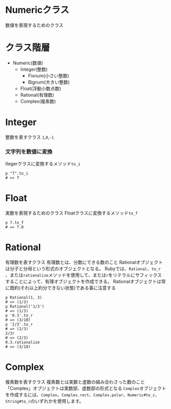 # Numericクラス
数値を表現するためのクラス

# クラス階層
- Numeric(数値)
  - Integer(整数)
    - Fixnum(小さい整数)
    - Bignum(大きい整数)
  - Float(浮動小数点数)
  - Rational(有理数)
  - Complex(複素数)

# Integer
整数を表すクラス
`1`,`0`,`-1`
### 文字列を数値に変換
Itegerクラスに変換するメソッド`to_i`
```
p "7".to_i
# => 7
```

# Float
実数を表現するためのクラス
Floatクラスに変換するメソッド`to_f`
```
p 7.to_f
# => 7.0
```
# Rational
有理数を表すクラス
有理数とは、分数にできる数のこと
Rationalオブジェクトは分子と分母という形式のオブジェクトとなる。
Rubyでは、`Rational`、`to_r` 、または`rationalize`メソッドを使用して、または`r`をリテラルにサフィックスすることによって、有理オブジェクトを作成できる。
Rationalオブジェクトは常に既約(それ以上約分できない状態)である事に注意する
```
p Rational(1, 3)       
# => (1/3)
p Rational('1/3')      
# => (1/3)
p '0.3'.to_r       
# => (3/10)
p '2/3'.to_r       
# => (2/3)
2/3r
# => (2/3)
0.3.rationalize  
# => (3/10)
```

# Complex
複素数を表すクラス
複素数とは実数と虚数の組み合わさった数のこと
「Complex」オブジェクトは実数部、虚数部の形式となる
`Complex`オブジェクトを作成するには、`Complex`、`Complex.rect`、`Complex.polar`、`Numeric#to_c`、`String#to_c`のいずれかを使用します。
